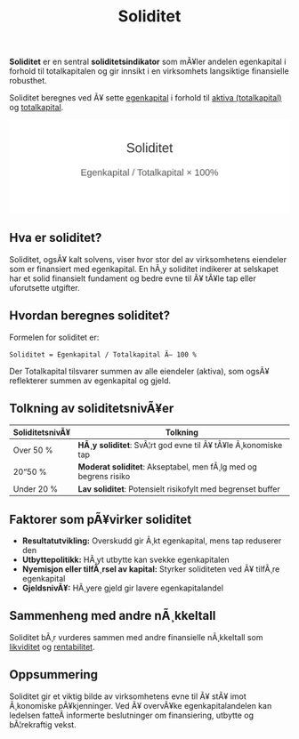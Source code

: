 ﻿---
title: "Soliditet"
meta_title: "Soliditet"
meta_description: '**Soliditet** er en sentral **soliditetsindikator** som mÃ¥ler andelen egenkapital i forhold til totalkapitalen og gir innsikt i en virksomhets langsiktige fina...'
slug: soliditet
type: blog
layout: pages/single
---

**Soliditet** er en sentral **soliditetsindikator** som mÃ¥ler andelen egenkapital i forhold til totalkapitalen og gir innsikt i en virksomhets langsiktige finansielle robusthet.

Soliditet beregnes ved Ã¥ sette [egenkapital](/blogs/regnskap/hva-er-egenkapital "Hva er Egenkapital? Komplett Guide til Egenkapital i Regnskap") i forhold til [aktiva (totalkapital)](/blogs/regnskap/hva-er-aktiva "Hva er Aktiva? Komplett Oversikt over Aktiva og Totalkapital") og [totalkapital](/blogs/regnskap/totalkapital "Totalkapital “ Sum av egenkapital og gjeld i regnskapet").

![Soliditet Formelillustrasjon](soliditet-image.svg)

## Hva er soliditet?

Soliditet, ogsÃ¥ kalt solvens, viser hvor stor del av virksomhetens eiendeler som er finansiert med egenkapital. En hÃ¸y soliditet indikerer at selskapet har et solid finansielt fundament og bedre evne til Ã¥ tÃ¥le tap eller uforutsette utgifter.

## Hvordan beregnes soliditet?

Formelen for soliditet er:

```
Soliditet = Egenkapital / Totalkapital Ã— 100 %
```

Der Totalkapital tilsvarer summen av alle eiendeler (aktiva), som ogsÃ¥ reflekterer summen av egenkapital og gjeld.

## Tolkning av soliditetsnivÃ¥er

| SoliditetsnivÃ¥    | Tolkning                                                   |
|-------------------|-------------------------------------------------------------|
| Over 50 %         | **HÃ¸y soliditet**: SvÃ¦rt god evne til Ã¥ tÃ¥le Ã¸konomiske tap   |
| 20“50 %           | **Moderat soliditet**: Akseptabel, men fÃ¸lg med og begrens risiko |
| Under 20 %        | **Lav soliditet**: Potensielt risikofylt med begrenset buffer |

## Faktorer som pÃ¥virker soliditet

* **Resultatutvikling:** Overskudd gir Ã¸kt egenkapital, mens tap reduserer den
* **Utbyttepolitikk:** HÃ¸yt utbytte kan svekke egenkapitalen
* **Nyemisjon eller tilfÃ¸rsel av kapital:** Styrker soliditeten ved Ã¥ tilfÃ¸re egenkapital
* **GjeldsnivÃ¥:** HÃ¸yere gjeld gir lavere egenkapitalandel

## Sammenheng med andre nÃ¸kkeltall

Soliditet bÃ¸r vurderes sammen med andre finansielle nÃ¸kkeltall som [likviditet](/blogs/regnskap/hva-er-likviditet "Hva er Likviditet? Komplett Guide til KontantstrÃ¸msanalyse") og [rentabilitet](/blogs/regnskap/hva-er-egenkapitalrentabilitet "Hva er Egenkapitalrentabilitet? Guide til Avkastning pÃ¥ Egenkapital").

## Oppsummering

Soliditet gir et viktig bilde av virksomhetens evne til Ã¥ stÃ¥ imot Ã¸konomiske pÃ¥kjenninger. Ved Ã¥ overvÃ¥ke egenkapitalandelen kan ledelsen fatteÂ informerte beslutninger om finansiering, utbytte og bÃ¦rekraftig vekst.


